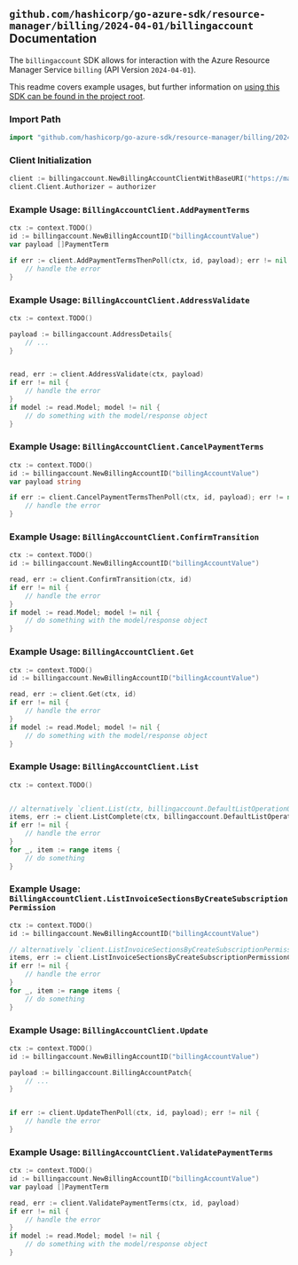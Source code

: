 
## `github.com/hashicorp/go-azure-sdk/resource-manager/billing/2024-04-01/billingaccount` Documentation

The `billingaccount` SDK allows for interaction with the Azure Resource Manager Service `billing` (API Version `2024-04-01`).

This readme covers example usages, but further information on [using this SDK can be found in the project root](https://github.com/hashicorp/go-azure-sdk/tree/main/docs).

### Import Path

```go
import "github.com/hashicorp/go-azure-sdk/resource-manager/billing/2024-04-01/billingaccount"
```


### Client Initialization

```go
client := billingaccount.NewBillingAccountClientWithBaseURI("https://management.azure.com")
client.Client.Authorizer = authorizer
```


### Example Usage: `BillingAccountClient.AddPaymentTerms`

```go
ctx := context.TODO()
id := billingaccount.NewBillingAccountID("billingAccountValue")
var payload []PaymentTerm

if err := client.AddPaymentTermsThenPoll(ctx, id, payload); err != nil {
	// handle the error
}
```


### Example Usage: `BillingAccountClient.AddressValidate`

```go
ctx := context.TODO()

payload := billingaccount.AddressDetails{
	// ...
}


read, err := client.AddressValidate(ctx, payload)
if err != nil {
	// handle the error
}
if model := read.Model; model != nil {
	// do something with the model/response object
}
```


### Example Usage: `BillingAccountClient.CancelPaymentTerms`

```go
ctx := context.TODO()
id := billingaccount.NewBillingAccountID("billingAccountValue")
var payload string

if err := client.CancelPaymentTermsThenPoll(ctx, id, payload); err != nil {
	// handle the error
}
```


### Example Usage: `BillingAccountClient.ConfirmTransition`

```go
ctx := context.TODO()
id := billingaccount.NewBillingAccountID("billingAccountValue")

read, err := client.ConfirmTransition(ctx, id)
if err != nil {
	// handle the error
}
if model := read.Model; model != nil {
	// do something with the model/response object
}
```


### Example Usage: `BillingAccountClient.Get`

```go
ctx := context.TODO()
id := billingaccount.NewBillingAccountID("billingAccountValue")

read, err := client.Get(ctx, id)
if err != nil {
	// handle the error
}
if model := read.Model; model != nil {
	// do something with the model/response object
}
```


### Example Usage: `BillingAccountClient.List`

```go
ctx := context.TODO()


// alternatively `client.List(ctx, billingaccount.DefaultListOperationOptions())` can be used to do batched pagination
items, err := client.ListComplete(ctx, billingaccount.DefaultListOperationOptions())
if err != nil {
	// handle the error
}
for _, item := range items {
	// do something
}
```


### Example Usage: `BillingAccountClient.ListInvoiceSectionsByCreateSubscriptionPermission`

```go
ctx := context.TODO()
id := billingaccount.NewBillingAccountID("billingAccountValue")

// alternatively `client.ListInvoiceSectionsByCreateSubscriptionPermission(ctx, id, billingaccount.DefaultListInvoiceSectionsByCreateSubscriptionPermissionOperationOptions())` can be used to do batched pagination
items, err := client.ListInvoiceSectionsByCreateSubscriptionPermissionComplete(ctx, id, billingaccount.DefaultListInvoiceSectionsByCreateSubscriptionPermissionOperationOptions())
if err != nil {
	// handle the error
}
for _, item := range items {
	// do something
}
```


### Example Usage: `BillingAccountClient.Update`

```go
ctx := context.TODO()
id := billingaccount.NewBillingAccountID("billingAccountValue")

payload := billingaccount.BillingAccountPatch{
	// ...
}


if err := client.UpdateThenPoll(ctx, id, payload); err != nil {
	// handle the error
}
```


### Example Usage: `BillingAccountClient.ValidatePaymentTerms`

```go
ctx := context.TODO()
id := billingaccount.NewBillingAccountID("billingAccountValue")
var payload []PaymentTerm

read, err := client.ValidatePaymentTerms(ctx, id, payload)
if err != nil {
	// handle the error
}
if model := read.Model; model != nil {
	// do something with the model/response object
}
```
